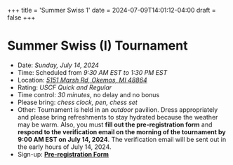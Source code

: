 +++
title = 'Summer Swiss 1'
date = 2024-07-09T14:01:12-04:00
draft = false
+++

# Summer Swiss (I) Tournament
- Date: *Sunday, July 14, 2024*
- Time: Scheduled from *9:30 AM EST to 1:30 PM EST*
- Location: *[5151 Marsh Rd, Okemos, MI 48864](https://maps.app.goo.gl/btZ2vP4g58Zu9raT8)*
- Rating: *USCF Quick and Regular*
- Time control: *30 minutes*, no delay and no bonus
- Please bring: *chess clock, pen, chess set*
- Other: Tournament is held in an *outdoor* pavilion. Dress appropriately and please bring refreshments to stay hydrated because the weather may be warm. Also, you must **fill out the pre-registration form** and **respond to the verification email on the morning of the tournament by 9:00 AM EST on July 14, 2024**. The verification email will be sent out in the early hours of July 14, 2024.
- Sign-up: **[Pre-registration Form](https://forms.gle/gM7j4gVzb9DMYDyW9)**

